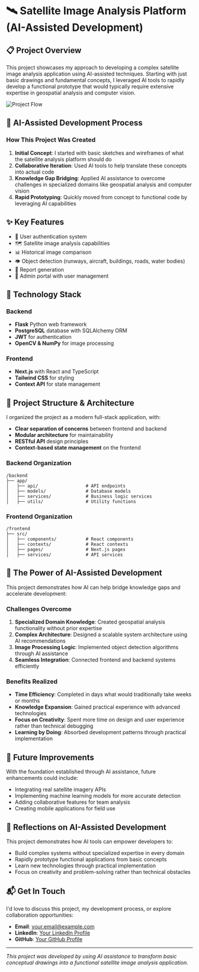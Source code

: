 # 🛰️ Satellite Image Analysis Platform (AI-Assisted Development)

## 📋 Project Overview

This project showcases my approach to developing a complex satellite image analysis application using AI-assisted techniques. Starting with just basic drawings and fundamental concepts, I leveraged AI tools to rapidly develop a functional prototype that would typically require extensive expertise in geospatial analysis and computer vision.

![Project Flow](https://via.placeholder.com/1200x300/3B82F6/FFFFFF?text=From+Concept+to+Code)

## 🧠 AI-Assisted Development Process

### How This Project Was Created

1. **Initial Concept**: I started with basic sketches and wireframes of what the satellite analysis platform should do
2. **Collaborative Iteration**: Used AI tools to help translate these concepts into actual code
3. **Knowledge Gap Bridging**: Applied AI assistance to overcome challenges in specialized domains like geospatial analysis and computer vision
4. **Rapid Prototyping**: Quickly moved from concept to functional code by leveraging AI capabilities

## ✨ Key Features

- 🔐 User authentication system
- 🗺️ Satellite image analysis capabilities
- 📊 Historical image comparison
- 👁️ Object detection (runways, aircraft, buildings, roads, water bodies)
- 📑 Report generation
- 🧩 Admin portal with user management

## 🔧 Technology Stack

### Backend
- **Flask** Python web framework
- **PostgreSQL** database with SQLAlchemy ORM
- **JWT** for authentication
- **OpenCV & NumPy** for image processing

### Frontend
- **Next.js** with React and TypeScript
- **Tailwind CSS** for styling
- **Context API** for state management

## 📁 Project Structure & Architecture

I organized the project as a modern full-stack application, with:

- **Clear separation of concerns** between frontend and backend
- **Modular architecture** for maintainability
- **RESTful API** design principles
- **Context-based state management** on the frontend

### Backend Organization
```
/backend
├── app/
│   ├── api/                  # API endpoints
│   ├── models/               # Database models
│   ├── services/             # Business logic services
│   ├── utils/                # Utility functions
```

### Frontend Organization
```
/frontend
├── src/
│   ├── components/           # React components
│   ├── contexts/             # React contexts
│   ├── pages/                # Next.js pages
│   ├── services/             # API services
```

## 🚀 The Power of AI-Assisted Development

This project demonstrates how AI can help bridge knowledge gaps and accelerate development:

### Challenges Overcome

1. **Specialized Domain Knowledge**: Created geospatial analysis functionality without prior expertise
2. **Complex Architecture**: Designed a scalable system architecture using AI recommendations
3. **Image Processing Logic**: Implemented object detection algorithms through AI assistance
4. **Seamless Integration**: Connected frontend and backend systems efficiently

### Benefits Realized

- **Time Efficiency**: Completed in days what would traditionally take weeks or months
- **Knowledge Expansion**: Gained practical experience with advanced technologies
- **Focus on Creativity**: Spent more time on design and user experience rather than technical debugging
- **Learning by Doing**: Absorbed development patterns through practical implementation

## 🔮 Future Improvements

With the foundation established through AI assistance, future enhancements could include:

- Integrating real satellite imagery APIs
- Implementing machine learning models for more accurate detection
- Adding collaborative features for team analysis
- Creating mobile applications for field use

## 🙌 Reflections on AI-Assisted Development

This project demonstrates how AI tools can empower developers to:
- Build complex systems without specialized expertise in every domain
- Rapidly prototype functional applications from basic concepts
- Learn new technologies through practical implementation
- Focus on creativity and problem-solving rather than technical obstacles

## 📬 Get In Touch

I'd love to discuss this project, my development process, or explore collaboration opportunities:

- **Email**: your.email@example.com
- **LinkedIn**: [Your LinkedIn Profile](https://linkedin.com/in/yourusername)
- **GitHub**: [Your GitHub Profile](https://github.com/yourusername)

---

*This project was developed by using AI assistance to transform basic conceptual drawings into a functional satellite image analysis application.*
